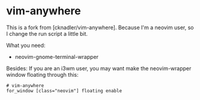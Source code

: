 # vim-anywhere

This is a fork from [cknadler/vim-anywhere]. Because I'm a neovim user, so I change the run script a little bit.

What you need:
* neovim-gnome-terminal-wrapper


Besides:
If you are an i3wm user, you may want make the neovim-wrapper window floating through this:
```
# vim-anywhere
for_window [class="neovim"] floating enable
```
